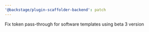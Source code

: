 ```yaml
---
'@backstage/plugin-scaffolder-backend': patch
---
```


Fix token pass-through for software templates using beta 3 version
